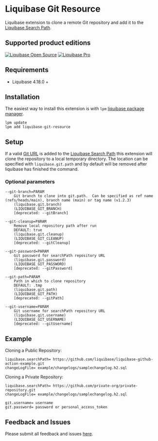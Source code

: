 # Liquibase Git Resource
Liquibase extension to clone a remote Git repository and add it to the [Liquibase Search Path](https://docs.liquibase.com/concepts/changelogs/how-liquibase-finds-files.html).

## Supported product editions
<a href="https://www.liquibase.com/download" target="_blank"><img alt="Liquibase Open Source" src="https://img.shields.io/endpoint?url=https%3A%2F%2Fraw.githubusercontent.com%2Fmcred%2Fliquibase-header-footer%2Ffeature%2Fbadges%2Fbadges%2Fcommunity.json"></a>
<a href="https://www.liquibase.com/pricing/pro" target="_blank"><img alt="Liquibase Pro" src="https://img.shields.io/endpoint?url=https%3A%2F%2Fraw.githubusercontent.com%2Fmcred%2Fliquibase-header-footer%2Ffeature%2Fbadges%2Fbadges%2Fpro.json"></a>

## Requirements
* Liquibase 4.18.0 + 

## Installation
The easiest way to install this extension is with `lpm` [liquibase package manager](https://github.com/liquibase/liquibase-package-manager).

```shell
lpm update
lpm add liquibase-git-resource
```

## Setup
If a valid [Git URL](https://www.git-scm.com/docs/git-clone#_git_urls) is added to the [Liquibase Search Path](https://docs.liquibase.com/concepts/changelogs/how-liquibase-finds-files.html) this extension will clone the repository to a local temporary directory. The location can be specified with `liquibase.git.path`
 and by default will be removed after liquibase has finished the command.

### Optional parameters
```
--git-branch=PARAM
    Git branch to clone into git.path.  Can be specified as ref name (refs/heads/main), branch name (main) or tag name (v1.2.3)
    (liquibase.git.branch)
    (LIQUIBASE_GIT_BRANCH)
    [deprecated: --gitBranch]

--git-cleanup=PARAM
    Remove local repository path after run
    DEFAULT: true
    (liquibase.git.cleanup)
    (LIQUIBASE_GIT_CLEANUP)
    [deprecated: --gitCleanup]

--git-password=PARAM
    Git password for searchPath repository URL
    (liquibase.git.password)
    (LIQUIBASE_GIT_PASSWORD)
    [deprecated: --gitPassword]

--git-path=PARAM
    Path in which to clone repository
    DEFAULT: .tmp
    (liquibase.git.path)
    (LIQUIBASE_GIT_PATH)
    [deprecated: --gitPath]

--git-username=PARAM
    Git username for searchPath repository URL
    (liquibase.git.username)
    (LIQUIBASE_GIT_USERNAME)
    [deprecated: --gitUsername]
```

## Example
Cloning a Public Repository:
```properties
liquibase.searchPath= https://github.com/liquibase/liquibase-github-action-example.git
changeLogFile= example/changelogs/samplechangelog.h2.sql
```
Cloning a Private Repository:
```properties
liquibase.searchPath= https://github.com/private-org/private-repository.git
changeLogFile= example/changelogs/samplechangelog.h2.sql

git.username= username
git.password= password or personal_access_token
```

## Feedback and Issues
Please submit all feedback and issues [here]().